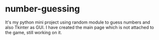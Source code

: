# number-guessing
It's my python mini project using random module to guess numbers and also Tkinter as GUI. I have created the main page which is not attached to the game, still working on it.
